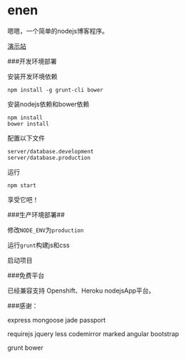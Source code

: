 enen
====

嗯嗯，一个简单的nodejs博客程序。

[演示站](http://enen.herokuapp.com)

###开发环境部署

安装开发环境依赖

    npm install -g grunt-cli bower

安装nodejs依赖和bower依赖

    npm install
    bower install

配置以下文件

    server/database.development
    server/database.production

运行

    npm start

享受它吧！


###生产环境部署##

修改`NODE_ENV`为`production`

运行`grunt`构建js和css

启动项目

###免费平台

已经兼容支持 Openshift、Heroku nodejsApp平台。

###感谢：

express
mongoose
jade
passport

requirejs
jquery
less
codemirror
marked
angular
bootstrap

grunt
bower